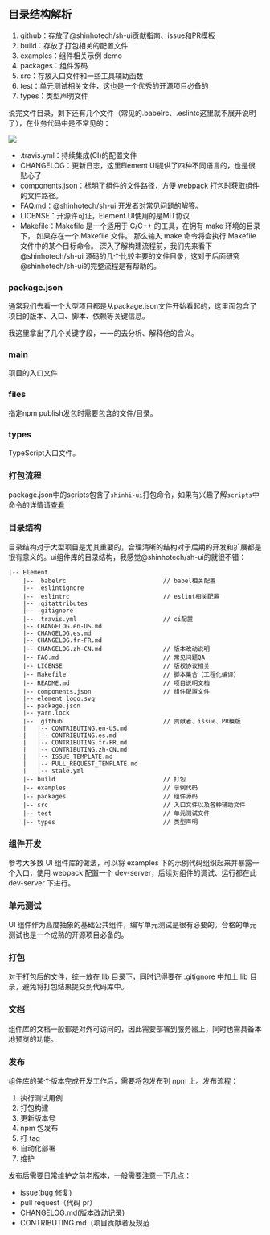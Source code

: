 ## 目录结构解析

1. github：存放了@shinhotech/sh-ui贡献指南、issue和PR模板
2. build：存放了打包相关的配置文件
3. examples：组件相关示例 demo
4. packages：组件源码
5. src：存放入口文件和一些工具辅助函数
6. test：单元测试相关文件，这也是一个优秀的开源项目必备的
7. types：类型声明文件

说完文件目录，剩下还有几个文件（常见的.babelrc、.eslintc这里就不展开说明了），在业务代码中是不常见的：

<img src="https://image-static.segmentfault.com/884/499/884499453-5fade22b5a148_articlex"/>

+ .travis.yml：持续集成(CI)的配置文件
+ CHANGELOG：更新日志，这里Element UI提供了四种不同语言的，也是很贴心了
+ components.json：标明了组件的文件路径，方便 webpack 打包时获取组件的文件路径。
+ FAQ.md：@shinhotech/sh-ui 开发者对常见问题的解答。
+ LICENSE：开源许可证，Element UI使用的是MIT协议
+ Makefile：Makefile 是一个适用于 C/C++ 的工具，在拥有 make 环境的目录下， 如果存在一个 Makefile 文件。 那么输入 make 命令将会执行 Makefile 文件中的某个目标命令。
深入了解构建流程前，我们先来看下@shinhotech/sh-ui 源码的几个比较主要的文件目录，这对于后面研究@shinhotech/sh-ui的完整流程是有帮助的。

### package.json

通常我们去看一个大型项目都是从package.json文件开始看起的，这里面包含了项目的版本、入口、脚本、依赖等关键信息。

我这里拿出了几个关键字段，一一的去分析、解释他的含义。

### main

项目的入口文件

### files

指定npm publish发包时需要包含的文件/目录。

### types

TypeScript入口文件。

### 打包流程

package.json中的scripts包含了`shinhi-ui`打包命令，如果有兴趣了解`scripts`中命令的详情请[查看](https://segmentfault.com/a/1190000038155023)

### 目录结构

目录结构对于大型项目是尤其重要的，合理清晰的结构对于后期的开发和扩展都是很有意义的。ui组件库的目录结构，我感觉@shinhotech/sh-ui的就很不错：

	|-- Element
		|-- .babelrc                           // babel相关配置
		|-- .eslintignore
		|-- .eslintrc                          // eslint相关配置
		|-- .gitattributes
		|-- .gitignore
		|-- .travis.yml                        // ci配置
		|-- CHANGELOG.en-US.md
		|-- CHANGELOG.es.md
		|-- CHANGELOG.fr-FR.md
		|-- CHANGELOG.zh-CN.md                 // 版本改动说明
		|-- FAQ.md                             // 常见问题QA
		|-- LICENSE                            // 版权协议相关
		|-- Makefile                           // 脚本集合（工程化编译）
		|-- README.md                          // 项目说明文档
		|-- components.json                    // 组件配置文件
		|-- element_logo.svg
		|-- package.json
		|-- yarn.lock
		|-- .github                            // 贡献者、issue、PR模版
		|   |-- CONTRIBUTING.en-US.md
		|   |-- CONTRIBUTING.es.md
		|   |-- CONTRIBUTING.fr-FR.md
		|   |-- CONTRIBUTING.zh-CN.md
		|   |-- ISSUE_TEMPLATE.md
		|   |-- PULL_REQUEST_TEMPLATE.md
		|   |-- stale.yml
		|-- build                              // 打包
		|-- examples                           // 示例代码
		|-- packages                           // 组件源码
		|-- src                                // 入口文件以及各种辅助文件
		|-- test                               // 单元测试文件
		|-- types                              // 类型声明

### 组件开发

参考大多数 UI 组件库的做法，可以将 examples 下的示例代码组织起来并暴露一个入口，使用 webpack 配置一个 dev-server，后续对组件的调试、运行都在此 dev-server 下进行。

### 单元测试

UI 组件作为高度抽象的基础公共组件，编写单元测试是很有必要的。合格的单元测试也是一个成熟的开源项目必备的。

### 打包

对于打包后的文件，统一放在 lib 目录下，同时记得要在 .gitignore 中加上 lib 目录，避免将打包结果提交到代码库中。

### 文档

组件库的文档一般都是对外可访问的，因此需要部署到服务器上，同时也需具备本地预览的功能。

### 发布

组件库的某个版本完成开发工作后，需要将包发布到 npm 上。发布流程：

1. 执行测试用例
2. 打包构建
3. 更新版本号
4. npm 包发布
5. 打 tag
6. 自动化部署
7. 维护

发布后需要日常维护之前老版本，一般需要注意一下几点：

- issue(bug 修复)
- pull request（代码 pr）
- CHANGELOG.md(版本改动记录)
- CONTRIBUTING.md（项目贡献者及规范